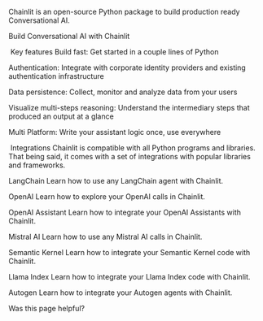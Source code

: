 Chainlit is an open-source Python package to build production ready Conversational AI.

Build Conversational AI with Chainlit

​
Key features
Build fast: Get started in a couple lines of Python

Authentication: Integrate with corporate identity providers and existing authentication infrastructure

Data persistence: Collect, monitor and analyze data from your users

Visualize multi-steps reasoning: Understand the intermediary steps that produced an output at a glance

Multi Platform: Write your assistant logic once, use everywhere

​
Integrations
Chainlit is compatible with all Python programs and libraries. That being said, it comes with a set of integrations with popular libraries and frameworks.

LangChain
Learn how to use any LangChain agent with Chainlit.

OpenAI
Learn how to explore your OpenAI calls in Chainlit.

OpenAI Assistant
Learn how to integrate your OpenAI Assistants with Chainlit.

Mistral AI
Learn how to use any Mistral AI calls in Chainlit.

Semantic Kernel
Learn how to integrate your Semantic Kernel code with Chainlit.

Llama Index
Learn how to integrate your Llama Index code with Chainlit.

Autogen
Learn how to integrate your Autogen agents with Chainlit.

Was this page helpful?

